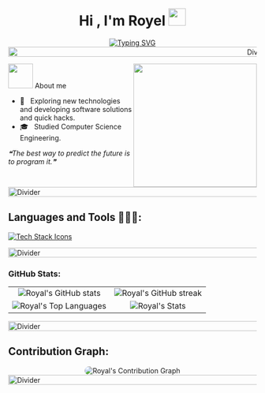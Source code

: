 <h1 align="center"><b>Hi , I'm Royel </b><img src="https://media.giphy.com/media/hvRJCLFzcasrR4ia7z/giphy.gif" width="35"></h1>
<!--  -->
<p align="center">
 <a href="https://git.io/typing-svg"><img src="https://readme-typing-svg.herokuapp.com?font=Fira+Code&pause=1000&color=49DDFF&background=FFFFFF00&center=true&vCenter=true&width=435&lines=Computer+Science+Student;Technology+enthusiast;Passionate+about+learning+new+things" alt="Typing SVG" /></a>

<!-- Divider -->
<img src="https://i.imgur.com/dBaSKWF.gif" height="20" width="1000" alt="Divider">

<picture><img src = "https://github.com/7oSkaaa/7oSkaaa/blob/main/Images/about_me.gif?raw=true" width = 50px></picture> About me
<picture> <img align="right" src="https://github.com/7oSkaaa/7oSkaaa/blob/main/Images/Right_Side.gif?raw=true" width = 250px>

- 🤔 &nbsp; Exploring new technologies and developing software solutions and quick hacks.
- 🎓 &nbsp; Studied Computer Science Engineering. 

<i>❝The best way to predict the future is to program it.❞</i>


<!-- Divider -->
<img src="https://i.imgur.com/dBaSKWF.gif" height="20" width="1000" alt="Divider">


<h2>Languages and Tools 👨🏻‍💻:</h2>

<!-- Tech Stack Icons -->
<p align="left">
  <a href="https://skillicons.dev">
    <img src="https://skillicons.dev/icons?i=c,cpp,java,py,git,github,githubactions,gitlab,vscode,visualstudio,arduino,r,idea,pycharm,django,css,html,gmail,sqlite,docker,windows,linux,powershell,mint,ubuntu&perline=12" alt="Tech Stack Icons"/>
  </a>
</p>

<!-- Divider -->
<img src="https://i.imgur.com/dBaSKWF.gif" height="20" width="1000" alt="Divider">

<!-- GitHub Stats -->
<h3>GitHub Stats:</h3>
<div align="center">
  <table>
    <tr>
      <td align="center">
        <img src="https://github-readme-stats.vercel.app/api?username=R0yalCode&show_icons=true&theme=tokyonight&hide_title=true&bg_color=00000000&title_color=FF9B49&icon_color=49DDFF" alt="Royal's GitHub stats"/>
      </td>
      <td align="center">
        <img src="https://github-readme-streak-stats.herokuapp.com/?user=R0yalCode&theme=tokyonight&background=FFFFFF00&sideNums=49DDFF&currStreakLabel=FF9B49" alt="Royal's GitHub streak"/>
      </td>
    </tr>
    <tr>
      <td align="center">
        <img src="https://github-readme-stats.vercel.app/api/top-langs/?username=R0yalCode&theme=tokyonight&show_icons=true&bg_color=00000000&title_color=FF9B49&icon_color=49DDFF" alt="Royal's Top Languages"/>
      </td>
      <td align="center">
        <img src="https://github-readme-stats.vercel.app/api?username=R0yalCode&show_icons=true&locale=en&count_private=true&hide_rank=true&custom_title=My%20GitHub%20Stats&disable_animations=true&theme=tokyonight&bg_color=00000000&title_color=FF9B49&icon_color=49DDFF" alt="Royal's Stats"/>
      </td>
    </tr>
  </table>
</div>



<!-- Divider -->
<img src="https://i.imgur.com/dBaSKWF.gif" height="20" width="1000" alt="Divider">

<!-- Contribution Graph -->
<h2>Contribution Graph:</h2>
<div align="center">
  <img src="https://github-readme-activity-graph.vercel.app/graph?username=R0yalCode&bg_color=011627&color=79d3c3&line=c792ea&point=ff9b49&area=true&hide_border=false" alt="Royal's Contribution Graph" style="border-radius: 15px;">

</div>

<!-- Divider -->
<img src="https://i.imgur.com/dBaSKWF.gif" height="20" width="1000" alt="Divider">

